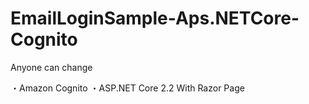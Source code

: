 # EmailLoginSample-Aps.NETCore-Cognito
Anyone can change

・Amazon Cognito
・ASP.NET Core 2.2 With Razor Page
